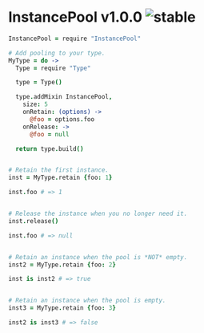 
# InstancePool v1.0.0 ![stable](https://img.shields.io/badge/stability-stable-4EBA0F.svg?style=flat)

```coffee
InstancePool = require "InstancePool"

# Add pooling to your type.
MyType = do ->
  Type = require "Type"

  type = Type()

  type.addMixin InstancePool,
    size: 5
    onRetain: (options) ->
      @foo = options.foo
    onRelease: ->
      @foo = null

  return type.build()


# Retain the first instance.
inst = MyType.retain {foo: 1}

inst.foo # => 1


# Release the instance when you no longer need it.
inst.release()

inst.foo # => null


# Retain an instance when the pool is *NOT* empty.
inst2 = MyType.retain {foo: 2}

inst is inst2 # => true


# Retain an instance when the pool is empty.
inst3 = MyType.retain {foo: 3}

inst2 is inst3 # => false
```


